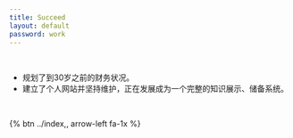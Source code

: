 ```yaml
---
title: Succeed
layout: default
password: work
---
```

&nbsp; 

- 规划了到30岁之前的财务状况。
- 建立了个人网站并坚持维护，正在发展成为一个完整的知识展示、储备系统。


&nbsp; 

{% btn ../index,, arrow-left fa-1x %}
